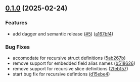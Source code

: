 ## [0.1.0](https://github.com/MartinSimango/dstruct/compare/v0.0.1...0.1.0) (2025-02-24)

### Features

* add dagger and semantic release ([#5](https://github.com/MartinSimango/dstruct/issues/5)) ([a167bf4](https://github.com/MartinSimango/dstruct/commit/a167bf491ba96f6bea5df2bf2711e9edabcbfe28))

### Bug Fixes

* accomodate for recursive struct definitions ([5ab267b](https://github.com/MartinSimango/dstruct/commit/5ab267bc0fa9e99d40d9978b27b062c3ebea7e3b))
* remove support for embedded field alias names ([b518626](https://github.com/MartinSimango/dstruct/commit/b518626d1e9e4814eed135e4774e62f1356b8320))
* remove support for recursive slice definitions ([2feb157](https://github.com/MartinSimango/dstruct/commit/2feb157e3b1755df28530c6ff5a327be24120981))
* start bug fix for recursive defintions ([d15ebe4](https://github.com/MartinSimango/dstruct/commit/d15ebe4c8476a8c1bd11238e8e2cad7573bfa41e))
